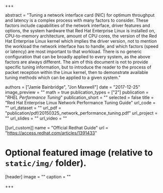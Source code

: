 +++

abstract = "Tuning a network interface card (NIC) for optimum throughput and latency is a complex process with many factors to consider. These factors include capabilities of the network interface, driver features and options, the system hardware that Red Hat Enterprise Linux is installed on, CPU-to-memory architecture, amount of CPU cores, the version of the Red Hat Enterprise Linux kernel which implies the driver version, not to mention the workload the network interface has to handle, and which factors (speed or latency) are most important to that workload. There is no generic configuration that can be broadly applied to every system, as the above factors are always different. The aim of this document is not to provide specific tuning information, but to introduce the reader to the process of packet reception within the Linux kernel, then to demonstrate available tuning methods which can be applied to a given system."

authors = ["Jamie Bainbridge", "Jon Maxwell"]
date = "2017-12-25"
image_preview = ""
math = true
publication_types = ["2"]
publication = "*RHEL Performance Tuning*"
publication_short = ""
selected = false
title = "Red Hat Enterprise Linux Network Performance Tuning Guide"
url_code = ""
url_dataset = ""
url_pdf = "publication/pdf/20150325_network_performance_tuning.pdf"
url_project = ""
url_slides = ""
url_video = ""

[[url_custom]]
name = "Official Redhat Guide"
url = "https://access.redhat.com/articles/1391433"

# Optional featured image (relative to `static/img/` folder).
[header]
image = ""
caption = ""

+++


